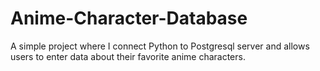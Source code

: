# Anime-Character-Database
A simple project where I connect Python to Postgresql server and allows users to enter data about their favorite anime characters.
